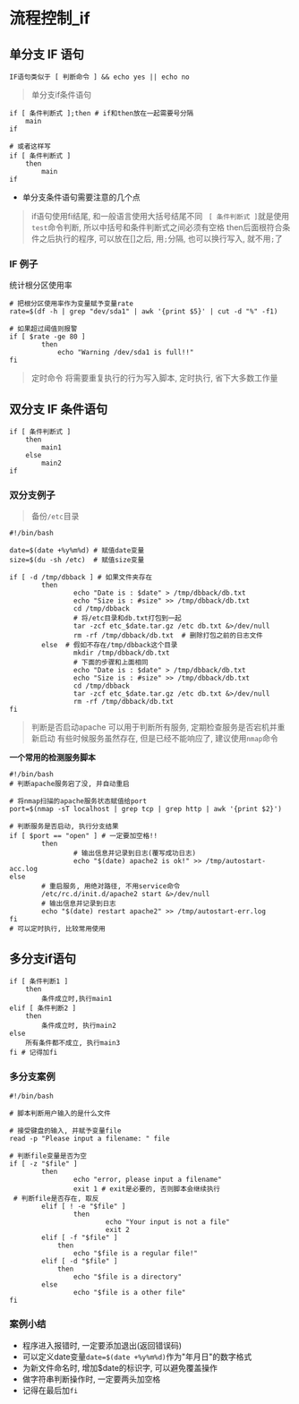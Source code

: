 # 流程控制_if


## 单分支 IF 语句

    IF语句类似于 [ 判断命令 ] && echo yes || echo no
    
> 单分支if条件语句

```
if [ 条件判断式 ];then # if和then放在一起需要号分隔
    main
if

# 或者这样写
if [ 条件判断式 ]
    then
        main
if
```

* 单分支条件语句需要注意的几个点
> if语句使用fi结尾, 和一般语言使用大括号结尾不同
>` [ 条件判断式 ]`就是使用`test`命令判断, 所以中括号和条件判断式之间必须有空格
> then后面根符合条件之后执行的程序, 可以放在[]之后, 用`;`分隔, 也可以换行写入, 就不用`;`了

### IF 例子

统计根分区使用率
```
# 把根分区使用率作为变量赋予变量rate
rate=$(df -h | grep "dev/sda1" | awk '{print $5}' | cut -d "%" -f1)

# 如果超过阈值则报警
if [ $rate -ge 80 ]
        then
            echo "Warning /dev/sda1 is full!!"
fi

```
> 定时命令
> 将需要重复执行的行为写入脚本, 定时执行, 省下大多数工作量

## 双分支 IF 条件语句

```
if [ 条件判断式 ]
    then
        main1
    else
        main2
if
```

### 双分支例子

> 备份`/etc`目录

```
#!/bin/bash

date=$(date +%y%m%d) # 赋值date变量
size=$(du -sh /etc)  # 赋值size变量

if [ -d /tmp/dbback ] # 如果文件夹存在
        then
                echo "Date is : $date" > /tmp/dbback/db.txt
                echo "Size is : #size" >> /tmp/dbback/db.txt
                cd /tmp/dbback
                # 将/etc目录和db.txt打包到一起
                tar -zcf etc_$date.tar.gz /etc db.txt &>/dev/null
                rm -rf /tmp/dbback/db.txt  # 删除打包之前的日志文件
        else  # 假如不存在/tmp/dbback这个目录
                mkdir /tmp/dbback/db.txt
                # 下面的步骤和上面相同
                echo "Date is : $date" > /tmp/dbback/db.txt
                echo "Size is : #size" >> /tmp/dbback/db.txt
                cd /tmp/dbback
                tar -zcf etc_$date.tar.gz /etc db.txt &>/dev/null
                rm -rf /tmp/dbback/db.txt
fi
```

> 判断是否启动apache
> 可以用于判断所有服务, 定期检查服务是否宕机并重新启动
> 有些时候服务虽然存在, 但是已经不能响应了, 建议使用`nmap`命令

**一个常用的检测服务脚本**

```
#!/bin/bash
# 判断apache服务宕了没, 并自动重启
  
# 将nmap扫描的apache服务状态赋值给port
port=$(nmap -sT localhost | grep tcp | grep http | awk '{print $2}')

# 判断服务是否启动, 执行分支结果 
if [ $port == "open" ] # 一定要加空格!!
        then    
                # 输出信息并记录到日志(覆写成功日志)
                echo "$(date) apache2 is ok!" >> /tmp/autostart-acc.log
else    
        # 重启服务, 用绝对路径, 不用service命令
        /etc/rc.d/init.d/apache2 start &>/dev/null
        # 输出信息并记录到日志
        echo "$(date) restart apache2" >> /tmp/autostart-err.log
fi
# 可以定时执行, 比较常用使用
```



## 多分支if语句

```
if [ 条件判断1 ]
    then
        条件成立时,执行main1
elif [ 条件判断2 ]
    then
        条件成立时, 执行main2
else
    所有条件都不成立, 执行main3
fi # 记得加fi
```

### 多分支案例

```
#!/bin/bash

# 脚本判断用户输入的是什么文件

# 接受键盘的输入, 并赋予变量file
read -p "Please input a filename: " file

# 判断file变量是否为空
if [ -z "$file" ]
        then
                echo "error, please input a filename"
                exit 1 # exit是必要的, 否则脚本会继续执行
 # 判断file是否存在, 取反
        elif [ ! -e "$file" ]
                then
                        echo "Your input is not a file"
                        exit 2
        elif [ -f "$file" ]
            then
                echo "$file is a regular file!"
        elif [ -d "$file" ]
            then
                echo "$file is a directory"
        else
                echo "$file is a other file"
fi
```

### 案例小结

* 程序进入报错时, 一定要添加退出(返回错误码)
* 可以定义date变量`date=$(date +%y%m%d)`作为"年月日"的数字格式
* 为新文件命名时, 增加$date的标识字, 可以避免覆盖操作
* 做字符串判断操作时, 一定要两头加空格
* 记得在最后加`fi`